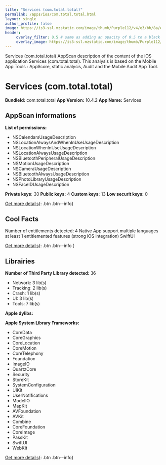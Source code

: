 ```yaml
---
title: "Services (com.total.total)"
permalink: /apps/ios/com.total.total.html
layout: single
author_profile: false
image: https://is3-ssl.mzstatic.com/image/thumb/Purple112/v4/e3/bb/8a/e3bb8a85-2762-2925-ea42-bbf9253c34a9/AppIcon_PROD-0-0-1x_U007emarketing-0-7-0-sRGB-0-85-220.png/512x512bb.jpg
header: 
     overlay_filter: 0.5 # same as adding an opacity of 0.5 to a black background
     overlay_image: https://is3-ssl.mzstatic.com/image/thumb/Purple112/v4/e3/bb/8a/e3bb8a85-2762-2925-ea42-bbf9253c34a9/AppIcon_PROD-0-0-1x_U007emarketing-0-7-0-sRGB-0-85-220.png/512x512bb.jpg
---
```

Services (com.total.total) AppScan description of the content of the iOS application Services (com.total.total). This analysis is based on the Mobile App Tools : AppScore, static analysis, Audit and the Mobile Audit App Tool.

# Services (com.total.total)

**BundleId:** com.total.total
**App Version:** 10.4.2
**App Name:** Services


## AppScan informations 

**List of permissions:** 
- NSCalendarsUsageDescription
- NSLocationAlwaysAndWhenInUseUsageDescription
- NSLocationWhenInUseUsageDescription
- NSLocationAlwaysUsageDescription
- NSBluetoothPeripheralUsageDescription
- NSMotionUsageDescription
- NSCameraUsageDescription
- NSBluetoothAlwaysUsageDescription
- NSPhotoLibraryUsageDescription
- NSFaceIDUsageDescription
  
  
**Private keys:** 30
**Public keys:** 4
**Custom keys:** 13
**Low securit keys:** 0
  
[Get more details](/pricing.html){: .btn .btn--info}

## Cool Facts

Number of entitlements detected: 4
Native App
support multiple languages
at least 1 entitlemented features (strong iOS integration)
SwiftUI
  
[Get more details](/pricing.html){: .btn .btn--info }

## Librairies 
**Number of Third Party Library detected:** 36
- Network: 3 lib(s)
- Tracking: 2 lib(s)
- Crash: 1 lib(s)
- UI: 3 lib(s)
- Tools: 7 lib(s)


**Apple dylibs:**


**Apple System Library Frameworks:**
- CoreData
- CoreGraphics
- CoreLocation
- CoreMotion
- CoreTelephony
- Foundation
- ImageIO
- QuartzCore
- Security
- StoreKit
- SystemConfiguration
- UIKit
- UserNotifications
- ModelIO
- MapKit
- AVFoundation
- AVKit
- Combine
- CoreFoundation
- CoreImage
- PassKit
- SwiftUI
- WebKit


  
[Get more details](/pricing.html){: .btn .btn--info}

